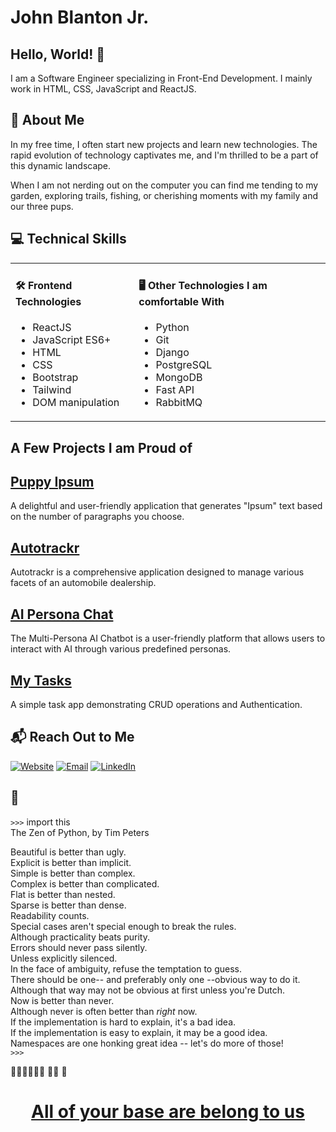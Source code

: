 # John Blanton Jr. 
## Hello, World! 👋

I am a Software Engineer specializing in Front-End Development.
I mainly work in HTML, CSS, JavaScript and ReactJS. 



## 🌟 About Me 
In my free time, I often start new projects and learn new technologies. The rapid evolution of technology captivates me, and I'm thrilled to be a part of this dynamic landscape.


When I am not nerding out on the computer you can find me tending to my garden, exploring trails, fishing, or cherishing moments with my family and our three pups.

## 💻 Technical Skills 

<table>
<tr>
<td>

#### 🛠️ **Frontend Technologies** 
- ReactJS
- JavaScript ES6+  
- HTML
- CSS
- Bootstrap
- Tailwind
- DOM manipulation

</td>

<td>

#### 🖥️ **Other Technologies I am comfortable With**
- Python
- Git
- Django 
- PostgreSQL 
- MongoDB 
- Fast API 
- RabbitMQ 

</td>
</tr>
</table>

## A Few Projects I am Proud of
<h2><a href="https://github.com/john-blanton-jr/puppy-ipsum">Puppy Ipsum</a></h2>
A delightful and user-friendly application that generates "Ipsum" text based on the number of paragraphs you choose.

<h2><a href="https://github.com/john-blanton-jr/autotrackr">Autotrackr</a></h2>
Autotrackr is a comprehensive application designed to manage various facets of an automobile dealership.

<h2><a href="https://github.com/john-blanton-jr/ai-persona-chat">AI Persona Chat</a></h2>
The Multi-Persona AI Chatbot is a user-friendly platform that allows users to interact with AI through various predefined personas.

<h2><a href="https://github.com/john-blanton-jr/my_tasks">My Tasks</a></h2>
A simple task app demonstrating CRUD operations and Authentication.


## 📬 Reach Out to Me 

[![Website](https://img.shields.io/badge/Website-www.johnblanton.com-blue)](https://www.johnblanton.com)
[![Email](https://img.shields.io/badge/Email-hello@johnblanton.com-red)](mailto:hello@johnblanton.com)
[![LinkedIn](https://img.shields.io/badge/LinkedIn-johnblanton-blue?logo=linkedin)](https://www.linkedin.com/in/john-blanton/)


## 🐍
`>>>` import this  
The Zen of Python, by Tim Peters  

Beautiful is better than ugly.  
Explicit is better than implicit.  
Simple is better than complex.  
Complex is better than complicated.  
Flat is better than nested.  
Sparse is better than dense.  
Readability counts.  
Special cases aren't special enough to break the rules.  
Although practicality beats purity.  
Errors should never pass silently.  
Unless explicitly silenced.  
In the face of ambiguity, refuse the temptation to guess.  
There should be one-- and preferably only one --obvious way to do it.  
Although that way may not be obvious at first unless you're Dutch.  
Now is better than never.  
Although never is often better than *right* now.  
If the implementation is hard to explain, it's a bad idea.  
If the implementation is easy to explain, it may be a good idea.  
Namespaces are one honking great idea -- let's do more of those!  
`>>>`

👾👾👾👾👾👾
👾👾
👾

<h1 align="center"><a href="https://en.wikipedia.org/wiki/All_your_base_are_belong_to_us">All of your base are belong to us</a></h1>










<!---
john-blanton-jr/john-blanton-jr is a ✨ special ✨ repository because its `README.md` (this file) appears on your GitHub profile.
You can click the Preview link to take a look at your changes.
--->
